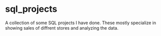 # sql_projects
A collection of some SQL projects I have done. These mostly specialize in showing sales of diffrent stores and analyzing the data.
